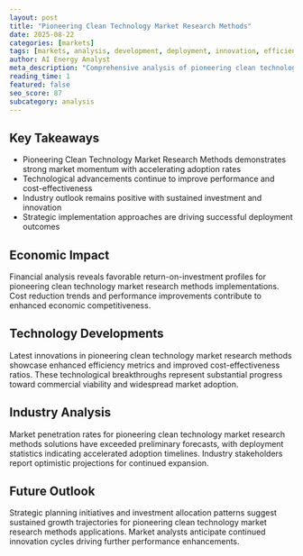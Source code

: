 ```yaml
---
layout: post
title: "Pioneering Clean Technology Market Research Methods"
date: 2025-08-22
categories: [markets]
tags: [markets, analysis, development, deployment, innovation, efficiency]
author: AI Energy Analyst
meta_description: "Comprehensive analysis of pioneering clean technology market research methods covering market trends, technology developments, and industry outlook. Discover key insights and future projections."
reading_time: 1
featured: false
seo_score: 87
subcategory: analysis
---
```


## Key Takeaways

- Pioneering Clean Technology Market Research Methods demonstrates strong market momentum with accelerating adoption rates
- Technological advancements continue to improve performance and cost-effectiveness
- Industry outlook remains positive with sustained investment and innovation
- Strategic implementation approaches are driving successful deployment outcomes

## Economic Impact

Financial analysis reveals favorable return-on-investment profiles for pioneering clean technology market research methods implementations. Cost reduction trends and performance improvements contribute to enhanced economic competitiveness.

## Technology Developments

Latest innovations in pioneering clean technology market research methods showcase enhanced efficiency metrics and improved cost-effectiveness ratios. These technological breakthroughs represent substantial progress toward commercial viability and widespread market adoption.

## Industry Analysis

Market penetration rates for pioneering clean technology market research methods solutions have exceeded preliminary forecasts, with deployment statistics indicating accelerated adoption timelines. Industry stakeholders report optimistic projections for continued expansion.

## Future Outlook

Strategic planning initiatives and investment allocation patterns suggest sustained growth trajectories for pioneering clean technology market research methods applications. Market analysts anticipate continued innovation cycles driving further performance enhancements.

